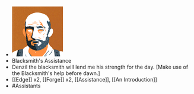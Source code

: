 - ![image.png](../assets/image_1700901935612_0.png)
- Blacksmith's Assistance
- Denzil the blacksmith will lend me his strength for the day. [Make use of the Blacksmith's help before dawn.]
- [[Edge]] x2, [[Forge]] x2, [[Assistance]], [[An Introduction]]
- #Assistants